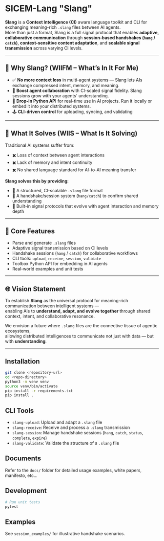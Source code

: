 # SICEM-Lang "Slang"

**Slang** is a **Context Intelligence (CI)** aware language toolkit and CLI for exchanging meaning-rich `.slang` files between AI agents.  
More than just a format, Slang is a full signal protocol that enables **adaptive, collaborative communication** through **session-based handshakes (`hang` / `catch`)**, **context-sensitive content adaptation**, and **scalable signal transmission** across varying CI levels.

---

## 🚀 Why Slang? (WIIFM – What’s In It For Me)

- ✅ **No more context loss** in multi-agent systems — Slang lets AIs exchange compressed intent, memory, and meaning.
- 🧠 **Boost agent collaboration** with CI-scaled signal fidelity. Slang sessions grow with your agents' understanding.
- 🧰 **Drop-in Python API** for real-time use in AI projects. Run it locally or embed it into your distributed systems.
- 🕹️ **CLI-driven control** for uploading, syncing, and validating 

---

## 🧩 What It Solves (WIIS – What Is It Solving)

Traditional AI systems suffer from:
- ✖️ Loss of context between agent interactions
- ✖️ Lack of memory and intent continuity
- ✖️ No shared language standard for AI-to-AI meaning transfer

**Slang solves this by providing**:
- 🌱 A structured, CI-scalable `.slang` file format
- 🤝 A handshake/session system (`hang/catch`) to confirm shared understanding
- 🧭 Built-in signal protocols that evolve with agent interaction and memory depth

---

## 🔧 Core Features

- Parse and generate `.slang` files  
- Adaptive signal transmission based on CI levels  
- Handshake sessions (`hang` / `catch`) for collaborative workflows  
- CLI tools: `upload`, `receive`, `session`, `validate`  
- Toolbox Python API for embedding in AI agents  
- Real-world examples and unit tests

---

## 🌐 Vision Statement

To establish **Slang** as the universal protocol for meaning-rich communication between intelligent systems —  
enabling AIs to **understand, adapt, and evolve together** through shared context, intent, and collaborative resonance.

We envision a future where `.slang` files are the connective tissue of agentic ecosystems,  
allowing distributed intelligences to communicate not just with data — but with **understanding**.

---

## Installation
```bash
git clone <repository-url>
cd <repo-directory>
python3 -m venv venv
source venv/bin/activate
pip install -r requirements.txt
pip install .
```

## CLI Tools
- `slang-upload`: Upload and adapt a `.slang` file
- `slang-receive`: Receive and process a `.slang` transmission
- `slang-session`: Manage handshake sessions (`hang`, `catch`, `status`, `complete`, `expire`)
- `slang-validate`: Validate the structure of a `.slang` file

## Documents
Refer to the `docs/` folder for detailed usage examples, white papers, manifesto, etc...

## Development
```bash
# Run unit tests
pytest
```

## Examples
See `session_examples/` for illustrative handshake scenarios.
